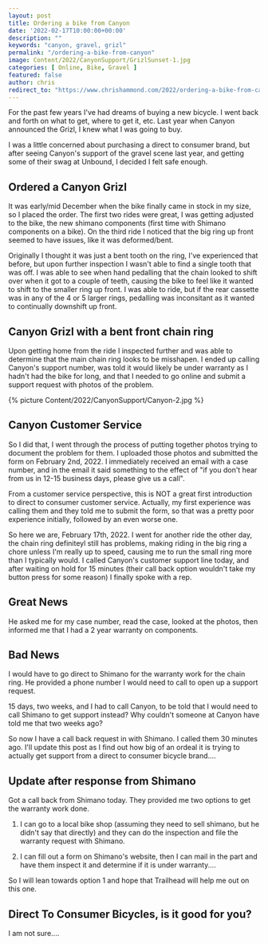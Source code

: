 ```yaml
---
layout: post
title: Ordering a bike from Canyon
date: '2022-02-17T10:00:00+00:00'
description: ""
keywords: "canyon, gravel, grizl"
permalink: "/ordering-a-bike-from-canyon"
image: Content/2022/CanyonSupport/GrizlSunset-1.jpg
categories: [ Online, Bike, Gravel ]
featured: false
author: chris
redirect_to: "https://www.chrishammond.com/2022/ordering-a-bike-from-canyon"
---
```

For the past few years I've had dreams of buying a new bicycle. I went back and forth on what to get, where to get it, etc. Last year when Canyon announced the Grizl, I knew what I was going to buy.

I was a little concerned about purchasing a direct to consumer brand, but after seeing Canyon's support of the gravel scene last year, and getting some of their swag at Unbound, I decided I felt safe enough.

## Ordered a Canyon Grizl

It was early/mid December when the bike finally came in stock in my size, so I placed the order. The first two rides were great, I was getting adjusted to the bike, the new shimano components (first time with Shimano components on a bike). On the third ride I noticed that the big ring up front seemed to have issues, like it was deformed/bent.

Originally I thought it was just a bent tooth on the ring, I've experienced that before, but upon further inspection I wasn't able to find a single tooth that was off. I was able to see when hand pedalling that the chain looked to shift over when it got to a couple of teeth, causing the bike to feel like it wanted to shift to the smaller ring up front. I was able to ride, but if the rear cassette was in any of the 4 or 5 larger rings, pedalling was inconsitant as it wanted to continually downshift up front.

## Canyon Grizl with a bent front chain ring

Upon getting home from the ride I inspected further and was able to determine that the main chain ring looks to be misshapen. I ended up calling Canyon's support number, was told it would likely be under warranty as I hadn't had the bike for long, and that I needed to go online and submit a support request with photos of the problem.

{% picture Content/2022/CanyonSupport/Canyon-2.jpg %}

## Canyon Customer Service

So I did that, I went through the process of putting together photos trying to document the problem for them. I uploaded those photos and submitted the form on February 2nd, 2022. I immediately received an email with a case number, and in the email it said something to the effect of "if you don't hear from us in 12-15 business days, please give us a call".

From a customer service perspective, this is NOT a great first introduction to direct to consumer customer service. Actually, my first experience was calling them and they told me to submit the form, so that was a pretty poor experience initially, followed by an even worse one.

So here we are, February 17th, 2022. I went for another ride the other day, the chain ring definiteyl still has problems, making riding in the big ring a chore unless I'm really up to speed, causing me to run the small ring more than I typically would. I called Canyon's customer support line today, and after waiting on hold for 15 minutes (their call back option wouldn't take my button press for some reason) I finally spoke with a rep.

## Great News 
He asked me for my case number, read the case, looked at the photos, then informed me that I had a 2 year warranty on components.

## Bad News

I would have to go direct to Shimano for the warranty work for the chain ring. He provided a phone number I would need to call to open up a support request.

15 days, two weeks, and I had to call Canyon, to be told that I would need to call Shimano to get support instead? Why couldn't someone at Canyon have told me that two weeks ago?

So now I have a call back request in with Shimano. I called them 30 minutes ago. I'll update this post as I find out how big of an ordeal it is trying to actually get support from a direct to consumer bicycle brand.... 

## Update after response from Shimano

Got a call back from Shimano today. They provided me two options to get the warranty work done.

1) I can go to a local bike shop (assuming they need to sell shimano, but he didn't say that directly) and they can do the inspection and file the warranty request with Shimano.

2) I can fill out a form on Shimano's website, then I can mail in the part and have them inspect it and determine if it is under warranty....

So I will lean towards option 1 and hope that Trailhead will help me out on this one. 

## Direct To  Consumer Bicycles, is it good for you? 

I am not sure....